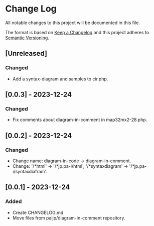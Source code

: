 # Change Log
All notable changes to this project will be documented in this file.

The format is based on [Keep a Changelog](http://keepachangelog.com/)
and this project adheres to [Semantic Versioning](http://semver.org/).

## [Unreleased]
### Changed
- Add a syntax-diagram and samples to cir.php.

## [0.0.3] - 2023-12-24
### Changed
- Fix comments about diagram-in-comment in map32mx2-28.php.

## [0.0.2] - 2023-12-24
### Changed
- Change name: diagram-in-code -> diagram-in-comment.
- Change: '/*html' -> '/*jp.pa-i/html', '/*syntaxdiagram' -> '/*jp.pa-i/syntaxdiafram'.

## [0.0.1] - 2023-12-24
### Added 
- Create CHANGELOG.md
- Move files from paijp/diagram-in-comment repository.

